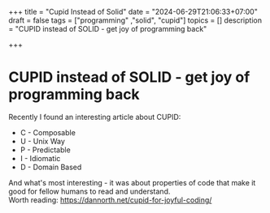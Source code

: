 +++
title = "Cupid Instead of Solid"
date = "2024-06-29T21:06:33+07:00"
draft = false
tags = ["programming" ,"solid", "cupid"]
topics = []
description = "CUPID instead of SOLID - get joy of programming back"

+++

# CUPID instead of SOLID - get joy of programming back

Recently I found an interesting article about CUPID:

* C - Composable
* U - Unix Way
* P - Predictable
* I - Idiomatic
* D - Domain Based

And what's most interesting - it was about properties of code that make it good for fellow humans to read and understand.  
Worth reading: https://dannorth.net/cupid-for-joyful-coding/
